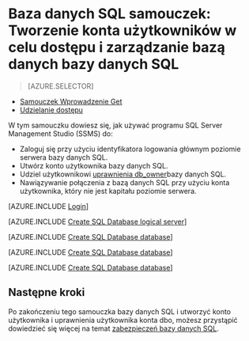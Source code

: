 <properties
    pageTitle="Baza danych SQL samouczek: wprowadzenie do zabezpieczeń"
    description="Dowiedz się, jak utworzyć konta użytkowników dostęp do i zarządzanie bazą danych."
    keywords=""
    services="sql-database"
    documentationCenter=""
    authors="CarlRabeler"
    manager="jhubbard"
    editor=""/>


<tags
    ms.service="sql-database"
    ms.workload="data-management"
    ms.tgt_pltfrm="na"
    ms.devlang="na"
    ms.topic="hero-article"
    ms.date="08/17/2016"
    ms.author="carlrab"/>

# <a name="sql-database-tutorial-create-sql-database-user-accounts-to-access-and-manage-a-database"></a>Baza danych SQL samouczek: Tworzenie konta użytkowników w celu dostępu i zarządzanie bazą danych bazy danych SQL


> [AZURE.SELECTOR]
- [Samouczek Wprowadzenie Get](sql-database-get-started-security.md)
- [Udzielanie dostępu](sql-database-manage-logins.md)

W tym samouczku dowiesz się, jak używać programu SQL Server Management Studio (SSMS) do:

- Zaloguj się przy użyciu identyfikatora logowania głównym poziomie serwera bazy danych SQL.
- Utwórz konto użytkownika bazy danych SQL.
- Udziel użytkownikowi [uprawnienia db_owner](https://msdn.microsoft.com/library/ms189121.aspx#Anchor_0)bazy danych SQL.
- Nawiązywanie połączenia z bazą danych SQL przy użyciu konta użytkownika, który nie jest kapitału poziomie serwera.

[AZURE.INCLUDE [Login](../../includes/azure-getting-started-portal-login.md)]


[AZURE.INCLUDE [Create SQL Database logical server](../../includes/sql-database-sql-server-management-studio-connect-server-principal.md)]


[AZURE.INCLUDE [Create SQL Database database](../../includes/sql-database-create-new-database-user.md)]


[AZURE.INCLUDE [Create SQL Database database](../../includes/sql-database-grant-database-user-dbo-permissions.md)]


[AZURE.INCLUDE [Create SQL Database database](../../includes/sql-database-sql-server-management-studio-connect-user.md)]


## <a name="next-steps"></a>Następne kroki
Po zakończeniu tego samouczka bazy danych SQL i utworzyć konto użytkownika i uprawnienia użytkownika konta dbo, możesz przystąpić dowiedzieć się więcej na temat [zabezpieczeń bazy danych SQL](sql-database-manage-logins.md).



